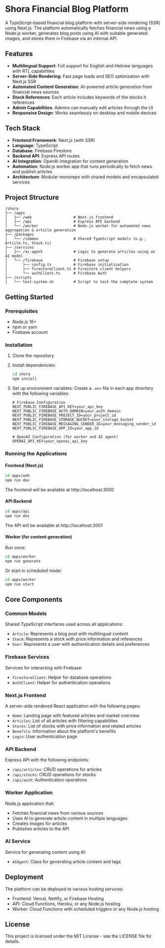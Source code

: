 # Shora Financial Blog Platform

A TypeScript-based financial blog platform with server-side rendering (SSR) using Next.js. The platform automatically fetches financial news using a Node.js worker, generates blog posts using AI with suitable generated images, and stores them in Firebase via an internal API.

## Features

- **Multilingual Support**: Full support for English and Hebrew languages with RTL capabilities
- **Server-Side Rendering**: Fast page loads and SEO optimization with Next.js SSR
- **Automated Content Generation**: AI-powered article generation from financial news sources
- **Stock References**: Each article includes keywords of the stocks it references
- **Admin Capabilities**: Admins can manually edit articles through the UI
- **Responsive Design**: Works seamlessly on desktop and mobile devices

## Tech Stack

- **Frontend Framework**: Next.js (with SSR)
- **Language**: TypeScript
- **Database**: Firebase Firestore
- **Backend API**: Express API routes
- **AI Integration**: OpenAI integration for content generation
- **Automation**: Node.js worker app that runs periodically to fetch news and publish articles
- **Architecture**: Modular monorepo with shared models and encapsulated services

## Project Structure

```
/shora
├── /apps
│   ├── /web                   # Next.js frontend
│   ├── /api                   # Express API backend
│   └── /worker                # Node.js worker for automated news aggregation & article generation
├── /packages
│   └── /common                # Shared TypeScript models (e.g., Article.ts, Stock.ts)
├── /services
│   ├── /ai-agent              # Logic to generate articles using an AI model
│   └── /firebase              # Firebase setup
│       ├── config.ts          # Firebase initialization
│       ├── firestoreClient.ts # Firestore client helpers
│       └── authClient.ts      # Firebase Auth
├── /scripts
│   └── test-system.sh         # Script to test the complete system
```

## Getting Started

### Prerequisites

- Node.js 16+
- npm or yarn
- Firebase account

### Installation

1. Clone the repository
2. Install dependencies:
   ```bash
   cd shora
   npm install
   ```

3. Set up environment variables:
   Create a `.env` file in each app directory with the following variables:

   ```
   # Firebase Configuration
   NEXT_PUBLIC_FIREBASE_API_KEY=your_api_key
   NEXT_PUBLIC_FIREBASE_AUTH_DOMAIN=your_auth_domain
   NEXT_PUBLIC_FIREBASE_PROJECT_ID=your_project_id
   NEXT_PUBLIC_FIREBASE_STORAGE_BUCKET=your_storage_bucket
   NEXT_PUBLIC_FIREBASE_MESSAGING_SENDER_ID=your_messaging_sender_id
   NEXT_PUBLIC_FIREBASE_APP_ID=your_app_id
   
   # OpenAI Configuration (for worker and AI agent)
   OPENAI_API_KEY=your_openai_api_key
   ```

### Running the Applications

#### Frontend (Next.js)

```bash
cd apps/web
npm run dev
```

The frontend will be available at http://localhost:3000

#### API Backend

```bash
cd apps/api
npm run dev
```

The API will be available at http://localhost:3001

#### Worker (for content generation)

Run once:
```bash
cd apps/worker
npm run generate
```

Or start in scheduled mode:
```bash
cd apps/worker
npm run start
```

## Core Components

### Common Models

Shared TypeScript interfaces used across all applications:

- `Article`: Represents a blog post with multilingual content
- `Stock`: Represents a stock with price information and references
- `User`: Represents a user with authentication details and preferences

### Firebase Services

Services for interacting with Firebase:

- `FirestoreClient`: Helper for database operations
- `AuthClient`: Helper for authentication operations

### Next.js Frontend

A server-side rendered React application with the following pages:

- `Home`: Landing page with featured articles and market overview
- `Articles`: List of all articles with filtering capabilities
- `Stocks`: List of stocks with price information and related articles
- `Benefits`: Information about the platform's benefits
- `Login`: User authentication page

### API Backend

Express API with the following endpoints:

- `/api/articles`: CRUD operations for articles
- `/api/stocks`: CRUD operations for stocks
- `/api/auth`: Authentication operations

### Worker Application

Node.js application that:

- Fetches financial news from various sources
- Uses AI to generate article content in multiple languages
- Creates images for articles
- Publishes articles to the API

### AI Service

Service for generating content using AI:

- `AIAgent`: Class for generating article content and tags

## Deployment

The platform can be deployed to various hosting services:

- Frontend: Vercel, Netlify, or Firebase Hosting
- API: Cloud Functions, Heroku, or any Node.js hosting
- Worker: Cloud Functions with scheduled triggers or any Node.js hosting

## License

This project is licensed under the MIT License - see the LICENSE file for details.
